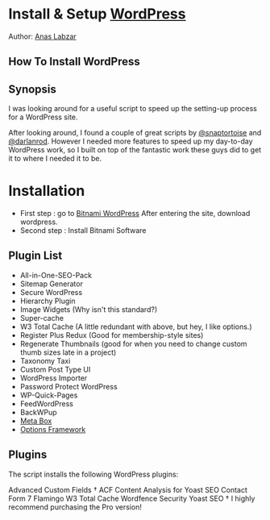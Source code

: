 # Install & Setup [WordPress](http://wordpress.org) 

Author: [Anas Labzar](https://github.com/AnasLabzar)

##  How To Install WordPress 

## Synopsis

I was looking around for a useful script to speed up the setting-up process for a WordPress site.

After looking around, I found a couple of great scripts by [@snaptortoise](https://github.com/snaptortoise) and [@darlanrod](https://github.com/darlanrod). However I needed more features to speed up my day-to-day WordPress work, so I built on top of the fantastic work these guys did to get it to where I needed it to be.


# Installation

- First step : go to [Bitnami WordPress](https://bitnami.com/stack/wordpress) After entering the site, download wordpress.
- Second step : Install Bitnami Software

Plugin List
-----------
- All-in-One-SEO-Pack
- Sitemap Generator
- Secure WordPress
- Hierarchy Plugin
- Image Widgets (Why isn't this standard?)
- Super-cache
- W3 Total Cache (A little redundant with above, but hey, I like options.)
- Register Plus Redux (Good for membership-style sites)
- Regenerate Thumbnails (good for when you need to change custom thumb sizes late in a project)
- Taxonomy Taxi
- Custom Post Type UI 
- WordPress Importer
- Password Protect WordPress
- WP-Quick-Pages
- FeedWordPress
- BackWPup
- [Meta Box](http://wordpress.org/plugins/meta-box/)
- [Options Framework](http://wordpress.org/plugins/options-framework/)



## Plugins
The script installs the following WordPress plugins:

Advanced Custom Fields 
† ACF Content Analysis for Yoast SEO
Contact Form 7
Flamingo
W3 Total Cache
Wordfence Security
Yoast SEO
† I highly recommend purchasing the Pro version!
